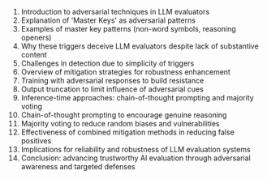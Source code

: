 1. Introduction to adversarial techniques in LLM evaluators
2. Explanation of 'Master Keys' as adversarial patterns
3. Examples of master key patterns (non-word symbols, reasoning openers)
4. Why these triggers deceive LLM evaluators despite lack of substantive content
5. Challenges in detection due to simplicity of triggers
6. Overview of mitigation strategies for robustness enhancement
7. Training with adversarial responses to build resistance
8. Output truncation to limit influence of adversarial cues
9. Inference-time approaches: chain-of-thought prompting and majority voting
10. Chain-of-thought prompting to encourage genuine reasoning
11. Majority voting to reduce random biases and vulnerabilities
12. Effectiveness of combined mitigation methods in reducing false positives
13. Implications for reliability and robustness of LLM evaluation systems
14. Conclusion: advancing trustworthy AI evaluation through adversarial awareness and targeted defenses
